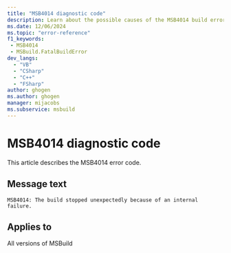 ```yaml
---
title: "MSB4014 diagnostic code"
description: Learn about the possible causes of the MSB4014 build error, and get troubleshooting tips.
ms.date: 12/06/2024
ms.topic: "error-reference"
f1_keywords:
 - MSB4014
 - MSBuild.FatalBuildError
dev_langs:
  - "VB"
  - "CSharp"
  - "C++"
  - "FSharp"
author: ghogen
ms.author: ghogen
manager: mijacobs
ms.subservice: msbuild
---
```


# MSB4014 diagnostic code

<!-- :::ErrorDefinitionDescription::: -->
<!-- :::editable-content name="introDescription"::: -->
This article describes the MSB4014 error code.
<!-- :::editable-content-end::: -->

## Message text

`MSB4014: The build stopped unexpectedly because of an internal failure.`

<!-- :::editable-content name="postOutputDescription"::: -->
<!--
{StrBegin="MSB4014: "}UE: This message is shown when an unhandled exception terminates the build. The cause is most likely a programming
    error in the build engine.
-->
<!-- :::editable-content-end::: -->
<!-- :::ErrorDefinitionDescription-end::: -->

## Applies to

All versions of MSBuild
